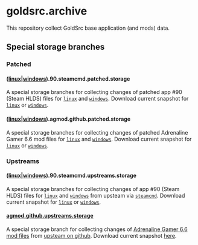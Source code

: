 # goldsrc.archive
This repository collect GoldSrc base application (and mods) data.

## Special storage branches

### Patched

#### ([linux](../../tree/linux.90.steamcmd.patched.storage)|[windows](../../tree/windows.90.steamcmd.patched.storage)).90.steamcmd.patched.storage
A special storage branches for collecting changes of patched app #90 (Steam HLDS) files for [`linux`](../../tree/linux.90.steamcmd.patched.storage/contents) and [`windows`](../../tree/windows.90.steamcmd.patched.storage/contents).
Download current snapshot for [`linux`](../../archive/refs/heads/linux.90.steamcmd.patched.storage.zip) or [`windows`](../../archive/refs/heads/windows.90.steamcmd.patched.storage.zip).

#### ([linux](../../tree/linux.agmod.github.patched.storage)|[windows](../../tree/windows.agmod.github.patched.storage)).agmod.github.patched.storage
A special storage branches for collecting changes of patched Adrenaline Gamer 6.6 mod files for [`linux`](../../tree/linux.agmod.github.patched.storage/contents) and [`windows`](../../tree/windows.agmod.github.patched.storage/contents).
Download current snapshot for [`linux`](../../archive/refs/heads/linux.agmod.github.patched.storage.zip) or [`windows`](../../archive/refs/heads/windows.agmod.github.patched.storage.zip).

### Upstreams

#### ([linux](../../tree/linux.90.steamcmd.upstreams.storage)|[windows](../../tree/windows.90.steamcmd.upstreams.storage)).90.steamcmd.upstreams.storage
A special storage branches for collecting changes of app #90 (Steam HLDS) files for [`linux`](../../tree/linux.90.steamcmd.upstreams.storage/contents) and [`windows`](../../tree/windows.90.steamcmd.upstreams.storage/contents) from upsteam via [`steamcmd`](https://developer.valvesoftware.com/wiki/SteamCMD).
Download current snapshot for [`linux`](../../archive/refs/heads/linux.90.steamcmd.upstreams.storage.zip) or [`windows`](../../archive/refs/heads/windows.90.steamcmd.upstreams.storage.zip).

#### [agmod.github.upstreams.storage](../../tree/agmod.github.upstreams.storage)
A special storage branch for collecting changes of [Adrenaline Gamer 6.6 mod files](../../tree/agmod.github.upstreams.storage/contents) from [upsteam on github](https://github.com/martinwebrant/agmod).
Download current snapshot [here](../../archive/refs/heads/agmod.github.upstreams.storage.zip).
